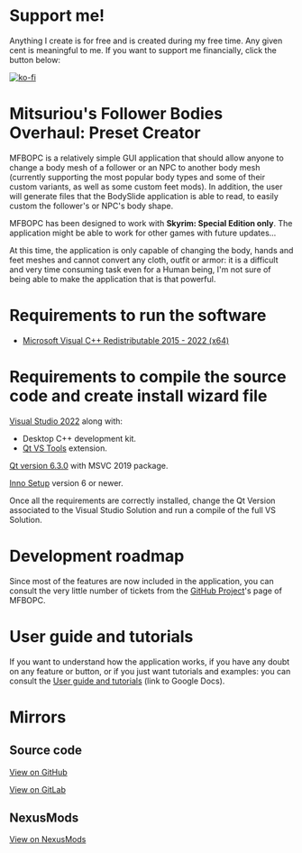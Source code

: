# Support me!
Anything I create is for free and is created during my free time. Any given cent is meaningful to me. If you want to support me financially, click the button below:

[![ko-fi](https://ko-fi.com/img/githubbutton_sm.svg)](https://ko-fi.com/G2G47O90B)

# Mitsuriou's Follower Bodies Overhaul: Preset Creator
MFBOPC is a relatively simple GUI application that should allow anyone to change a body mesh of a follower or an NPC to another body mesh (currently supporting the most popular body types and some of their custom variants, as well as some custom feet mods).
In addition, the user will generate files that the BodySlide application is able to read, to easily custom the follower's or NPC's body shape.

MFBOPC has been designed to work with **Skyrim: Special Edition only**. The application might be able to work for other games with future updates...

At this time, the application is only capable of changing the body, hands and feet meshes and cannot convert any cloth, outfit or armor: it is a difficult and very time consuming task even for a Human being, I'm not sure of being able to make the application that is that powerful.

# Requirements to run the software
- [Microsoft Visual C++ Redistributable 2015 - 2022 (x64)](https://aka.ms/vs/17/release/vc_redist.x64.exe)

# Requirements to compile the source code and create install wizard file
[Visual Studio 2022](https://visualstudio.microsoft.com/fr/vs/) along with:
- Desktop C++ development kit.
- [Qt VS Tools](https://marketplace.visualstudio.com/items?itemName=TheQtCompany.QtVisualStudioTools2022) extension.

[Qt version 6.3.0](https://www.qt.io/download) with MSVC 2019 package.

[Inno Setup](https://jrsoftware.org/isdl.php) version 6 or newer.

Once all the requirements are correctly installed, change the Qt Version associated to the Visual Studio Solution and run a compile of the full VS Solution.

# Development roadmap
Since most of the features are now included in the application, you can consult the very little number of tickets from the [GitHub Project](https://github.com/Mitsuriou/MFBO-Preset-Creator/projects/1)'s page of MFBOPC.

# User guide and tutorials
If you want to understand how the application works, if you have any doubt on any feature or button, or if you just want tutorials and examples: you can consult the [User guide and tutorials](https://docs.google.com/document/d/1WpDKMk_WoPRrj0Lkst6TptUGEFAC2xYGd3HUBYxPQ-A/edit?usp=sharing) (link to Google Docs).

# Mirrors
## Source code
[View on GitHub](https://github.com/Mitsuriou/MFBO-Preset-Creator)

[View on GitLab](https://gitlab.com/Mitsuriou/MFBO-Preset-Creator)

## NexusMods
[View on NexusMods](https://www.nexusmods.com/skyrimspecialedition/mods/44706)